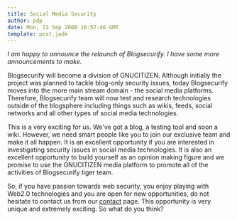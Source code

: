 ```yaml
---
title: Social Media Security
author: pdp
date: Mon, 22 Sep 2008 10:57:46 GMT
template: post.jade
---
```


_I am happy to announce the relaunch of Blogsecurify. I have some more announcements to make._

Blogsecurify will become a division of GNUCITIZEN. Although initially the project was planned to tackle blog-only security issues, today Blogsecurify moves into the more main stream domain - the social media platforms. Therefore, Blogsecurify team will now test and research technologies outside of the blogsphere including things such as wikis, feeds, social networks and all other types of social media technologies.

This is a very exciting for us. We've got a blog, a testing tool and soon a wiki. However, we need smart people like you to join our exclusive team and make it all happen. It is an excellent opportunity if you are interested in investigating security issues in social media technologies. It is also an excellent opportunity to build yourself as an opinion making figure and we promise to use the GNUCITIZEN media platform to promote all of the activities of Blogsecurify tiger team.

So, if you have passion towards web security, you enjoy playing with Web2.0 technologies and you are open for new opportunities, do not hesitate to contact us from our [contact](http://www.gnucitizen.org/contact) page. This opportunity is very unique and extremely exciting. So what do you think?
